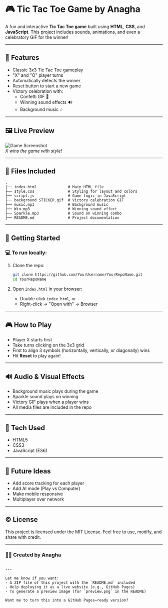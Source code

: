 
# 🎮 Tic Tac Toe Game by Anagha

A fun and interactive **Tic Tac Toe game** built using **HTML**, **CSS**, and **JavaScript**. This project includes sounds, animations, and even a celebratory GIF for the winner!

---

## 🧠 Features

- Classic 3x3 Tic Tac Toe gameplay
- "X" and "O" player turns
- Automatically detects the winner
- Reset button to start a new game
- Victory celebration with:
  - Confetti GIF 🎉
  - Winning sound effects 🔊
  - Background music 🎶

---

## 🖼️ Live Preview

![Game Screenshot](https://github.com/YourUsername/YourRepoName/blob/main/preview.png?raw=true)  
*X wins the game with style!*

---

## 📁 Files Included

```plaintext
.
├── index.html              # Main HTML file
├── style.css               # Styling for layout and colors
├── script.js               # Game logic in JavaScript
├── background STICKER.gif  # Victory celebration GIF
├── music.mp3               # Background music
├── Win.mp3                 # Winning sound effect
├── Sparkle.mp3             # Sound on winning combo
├── README.md               # Project documentation
````

---

## 🚀 Getting Started

### 💻 To run locally:

1. Clone the repo:

   ```bash
   git clone https://github.com/YourUsername/YourRepoName.git
   cd YourRepoName
   ```

2. Open `index.html` in your browser:

   * Double click `index.html`, or
   * Right-click → "Open with" → Browser

---

## 🎮 How to Play

* Player X starts first
* Take turns clicking on the 3x3 grid
* First to align 3 symbols (horizontally, vertically, or diagonally) wins
* Hit **Reset** to play again!

---

## 🔊 Audio & Visual Effects

* Background music plays during the game
* Sparkle sound plays on winning
* Victory GIF plays when a player wins
* All media files are included in the repo

---

## 🧰 Tech Used

* HTML5
* CSS3
* JavaScript (ES6)

---

## 🧪 Future Ideas

* Add score tracking for each player
* Add AI mode (Play vs Computer)
* Make mobile responsive
* Multiplayer over network

---

## ©️ License

This project is licensed under the MIT License.
Feel free to use, modify, and share with credit.

---

### 👩‍💻 Created by Anagha

```

---

Let me know if you want:
- A ZIP file of this project with the `README.md` included
- Help deploying it as a live website (e.g., GitHub Pages)
- To generate a preview image (for `preview.png` in the README)

Want me to turn this into a GitHub Pages–ready version?
```
